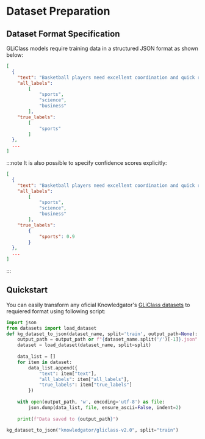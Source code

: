# Dataset Preparation

## Dataset Format Specification

GLiClass models require training data in a structured JSON format as shown below:

```json
[
  {
    "text": "Basketball players need excellent coordination and quick reflexes.",
    "all_labels": 
        [
            "sports",
            "science",
            "business"
        ],
    "true_labels": 
        [
            "sports"
        ]
  },
  ...
]
```
:::note
It is also possible to specify confidence scores explicitly:
```json
[
  {
    "text": "Basketball players need excellent coordination and quick reflexes.",
    "all_labels": 
        [
            "sports",
            "science",
            "business"
        ],
    "true_labels": 
        {
            "sports": 0.9
        }
  },
  ...
]
```
:::

## Quickstart

You can easily transform any oficial Knowledgator's [GLiClass datasets](../prepared-datasets/index.mdx) to requiered format using following script:

```python
import json
from datasets import load_dataset
def kg_dataset_to_json(dataset_name, split='train', output_path=None):
    output_path = output_path or f"{dataset_name.split('/')[-1]}.json"
    dataset = load_dataset(dataset_name, split=split)
    
    data_list = []
    for item in dataset:
        data_list.append({
            "text": item["text"],
            "all_labels": item["all_labels"], 
            "true_labels": item["true_labels"]
        })
    
    with open(output_path, 'w', encoding='utf-8') as file:
        json.dump(data_list, file, ensure_ascii=False, indent=2)
    
    print(f"Data saved to {output_path}")

kg_dataset_to_json("knowledgator/gliclass-v2.0", split="train")
```
